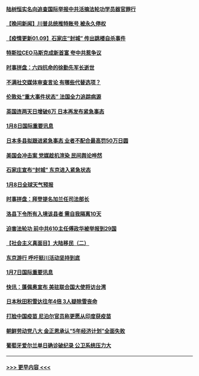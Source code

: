 #### [陆树恒实名向追查国际举报中共活摘法轮功学员器官罪行](../pages/prog202/a103028158.md?t=01090951) 
#### [【晚间新闻】川普总统推特账号 被永久停权](../pages/prog202/a103028152.md?t=01090951) 
#### [【疫情更新01.09】石家庄“封城” 传出跳楼自杀事件](../pages/prog202/a103020001.md?t=01090951) 
#### [特斯拉CEO马斯克成新首富 夸中共惹争议](../pages/prog202/a103028134.md?t=01090951) 
#### [时事拼盘：六四抗命的徐勤先军长逝世](../pages/prog202/a103028085.md?t=01090951) 
#### [不满社交媒体审查言论 有哪些代替选项？](../pages/prog202/a103028072.md?t=01090951) 
#### [伦敦处“重大事件状态” 法国全力追踪病源](../pages/prog202/a103028061.md?t=01090951) 
#### [英国连两天日增破6万 日本再发布紧急事态](../pages/prog202/a103028042.md?t=01090951) 
#### [1月8日国际重要讯息](../pages/prog202/a103027677.md?t=01090951) 
#### [日本多县拟跟进紧急事态  业者不配合最高罚50万日圆](../pages/prog202/a103027600.md?t=01090951) 
#### [美国会冲击案 党媒趁机渲染 民间舆论哗然](../pages/prog202/a103027570.md?t=01090951) 
#### [石家庄宣布“封城” 东京进入紧急状态](../pages/prog202/a103027340.md?t=01090951) 
#### [1月8日全球天气预报](../pages/prog202/a103027224.md?t=01090951) 
#### [时事拼盘：拜登提名加兰任司法部长](../pages/prog202/a103027205.md?t=01090951) 
#### [洛县下令所有入境该县者 需自我隔离10天](../pages/prog202/a103027061.md?t=01090951) 
#### [迫害法轮功 前中共610主任傅政华被举报到29国](../pages/prog202/a103027032.md?t=01090951) 
#### [【社会主义真面目】大陆移民（二）](../pages/prog202/a103026996.md?t=01090951) 
#### [东京游行 呼吁挺川活动坚持到底](../pages/prog202/a103026980.md?t=01090951) 
#### [1月7日国际重要讯息](../pages/prog202/a103026850.md?t=01090951) 
#### [快讯：蓬佩奥宣布 美驻联合国大使将访台湾](../pages/prog202/a103026763.md?t=01090951) 
#### [日本秋田积雪达往年4倍 3人疑除雪丧命](../pages/prog202/a103026684.md?t=01090951) 
#### [打脸中国疫苗 尼泊尔官员称更愿从印度获疫苗](../pages/prog202/a103026677.md?t=01090951) 
#### [朝鲜劳动党八大 金正恩承认“5年经济计划”全面失败](../pages/prog202/a103026530.md?t=01090951) 
#### [葡萄牙爱尔兰单日确诊破纪录 公卫系统压力大](../pages/prog202/a103026476.md?t=01090951) 

----
#### [ >>> 更早内容 <<< ](../indexes/prog202-earlier.md)
